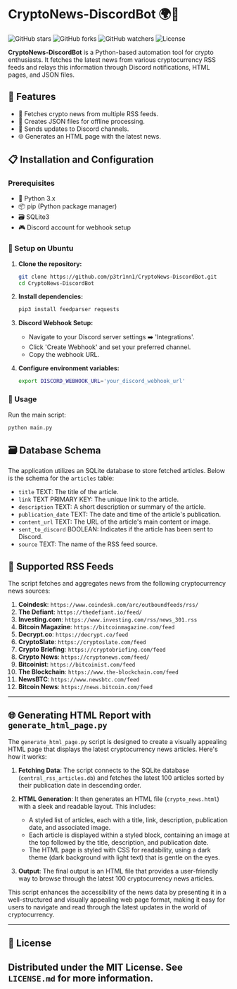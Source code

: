 # CryptoNews-DiscordBot 🌍💬

![GitHub stars](https://img.shields.io/github/stars/p3tr1nn1/CryptoNews-DiscordBot?style=social) ![GitHub forks](https://img.shields.io/github/forks/p3tr1nn1/CryptoNews-DiscordBot?style=social) ![GitHub watchers](https://img.shields.io/github/watchers/p3tr1nn1/CryptoNews-DiscordBot?style=social) ![License](https://img.shields.io/github/license/p3tr1nn1/CryptoNews-DiscordBot)

**CryptoNews-DiscordBot** is a Python-based automation tool for crypto enthusiasts. It fetches the latest news from various cryptocurrency RSS feeds and relays this information through Discord notifications, HTML pages, and JSON files.

## 🚀 Features

- 📰 Fetches crypto news from multiple RSS feeds.
- 📄 Creates JSON files for offline processing.
- 📢 Sends updates to Discord channels.
- 🌐 Generates an HTML page with the latest news.


## 📋 Installation and Configuration

### Prerequisites

- 🐍 Python 3.x
- 📦 pip (Python package manager)
- 🗃️ SQLite3
- 🎮 Discord account for webhook setup

### 🐧 Setup on Ubuntu

1. **Clone the repository:**
   ```bash
   git clone https://github.com/p3tr1nn1/CryptoNews-DiscordBot.git
   cd CryptoNews-DiscordBot
   ```

2. **Install dependencies:**
   ```bash
   pip3 install feedparser requests
   ```

3. **Discord Webhook Setup:**
   - Navigate to your Discord server settings ➡️ 'Integrations'.
   - Click 'Create Webhook' and set your preferred channel.
   - Copy the webhook URL.

4. **Configure environment variables:**
   ```bash
   export DISCORD_WEBHOOK_URL='your_discord_webhook_url'
   ```

### 🚀 Usage

Run the main script:
```bash
python main.py
```
## 🗃️ Database Schema

The application utilizes an SQLite database to store fetched articles. Below is the schema for the `articles` table:

- `title` TEXT: The title of the article.
- `link` TEXT PRIMARY KEY: The unique link to the article.
- `description` TEXT: A short description or summary of the article.
- `publication_date` TEXT: The date and time of the article's publication.
- `content_url` TEXT: The URL of the article's main content or image.
- `sent_to_discord` BOOLEAN: Indicates if the article has been sent to Discord.
- `source` TEXT: The name of the RSS feed source.

## 📡 Supported RSS Feeds

The script fetches and aggregates news from the following cryptocurrency news sources:

1. **Coindesk**: `https://www.coindesk.com/arc/outboundfeeds/rss/`
2. **The Defiant**: `https://thedefiant.io/feed/`
3. **Investing.com**: `https://www.investing.com/rss/news_301.rss`
4. **Bitcoin Magazine**: `https://bitcoinmagazine.com/feed`
5. **Decrypt.co**: `https://decrypt.co/feed`
6. **CryptoSlate**: `https://cryptoslate.com/feed`
7. **Crypto Briefing**: `https://cryptobriefing.com/feed`
8. **Crypto News**: `https://cryptonews.com/feed/`
9. **Bitcoinist**: `https://bitcoinist.com/feed`
10. **The Blockchain**: `https://www.the-blockchain.com/feed`
11. **NewsBTC**: `https://www.newsbtc.com/feed`
12. **Bitcoin News**: `https://news.bitcoin.com/feed`

---

## 🌐 Generating HTML Report with `generate_html_page.py`

The `generate_html_page.py` script is designed to create a visually appealing HTML page that displays the latest cryptocurrency news articles. Here's how it works:

1. **Fetching Data**: The script connects to the SQLite database (`central_rss_articles.db`) and fetches the latest 100 articles sorted by their publication date in descending order.

2. **HTML Generation**: It then generates an HTML file (`crypto_news.html`) with a sleek and readable layout. This includes:
   - A styled list of articles, each with a title, link, description, publication date, and associated image.
   - Each article is displayed within a styled block, containing an image at the top followed by the title, description, and publication date.
   - The HTML page is styled with CSS for readability, using a dark theme (dark background with light text) that is gentle on the eyes.

3. **Output**: The final output is an HTML file that provides a user-friendly way to browse through the latest 100 cryptocurrency news articles.

This script enhances the accessibility of the news data by presenting it in a well-structured and visually appealing web page format, making it easy for users to navigate and read through the latest updates in the world of cryptocurrency.

--- 

## 📜 License
Distributed under the MIT License. See `LICENSE.md` for more information.
--- 
